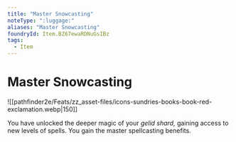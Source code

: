 ```yaml
---
title: "Master Snowcasting"
noteType: ":luggage:"
aliases: "Master Snowcasting"
foundryId: Item.BZ67ewaRDNuGsIBz
tags:
  - Item
---
```


# Master Snowcasting
![[pathfinder2e/Feats/zz_asset-files/icons-sundries-books-book-red-exclamation.webp|150]]

You have unlocked the deeper magic of your _gelid shard,_ gaining access to new levels of spells. You gain the master spellcasting benefits.
